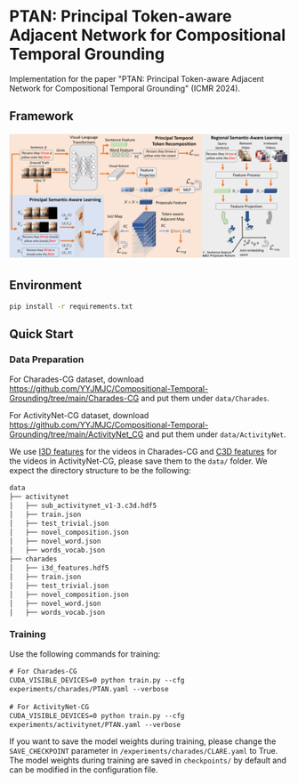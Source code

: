 # PTAN: Principal Token-aware Adjacent Network for Compositional Temporal Grounding
Implementation for the paper "PTAN: Principal Token-aware Adjacent Network for Compositional Temporal Grounding" (ICMR 2024).

## Framework
![alt text](img/framework.png)


## Environment
```bash
pip install -r requirements.txt
```


## Quick Start

### Data Preparation
For Charades-CG dataset, download https://github.com/YYJMJC/Compositional-Temporal-Grounding/tree/main/Charades-CG and put them under `data/Charades`.

For ActivityNet-CG dataset, download https://github.com/YYJMJC/Compositional-Temporal-Grounding/tree/main/ActivityNet_CG and put them under `data/ActivityNet`.

We use [I3D features](https://app.box.com/s/h0sxa5klco6qve5ahnz50ly2nksmuedw) for the videos in Charades-CG and [C3D features](http://activity-net.org/challenges/2016/download.html) for the videos in ActivityNet-CG, please save them to the `data/` folder. We expect the directory structure to be the following:

```
data
├── activitynet
│   ├── sub_activitynet_v1-3.c3d.hdf5
│   ├── train.json
│   ├── test_trivial.json
│   ├── novel_composition.json
│   ├── novel_word.json
│   ├── words_vocab.json
├── charades
│   ├── i3d_features.hdf5
│   ├── train.json
│   ├── test_trivial.json
│   ├── novel_composition.json
│   ├── novel_word.json
│   ├── words_vocab.json
```


### Training
Use the following commands for training:
```
# For Charades-CG
CUDA_VISIBLE_DEVICES=0 python train.py --cfg experiments/charades/PTAN.yaml --verbose

# For ActivityNet-CG
CUDA_VISIBLE_DEVICES=0 python train.py --cfg experiments/activitynet/PTAN.yaml --verbose
```
If you want to save the model weights during training, please change the `SAVE_CHECKPOINT` parameter in `/experiments/charades/CLARE.yaml` to True.
The model weights during training are saved in `checkpoints/` by default and can be modified in the configuration file.
